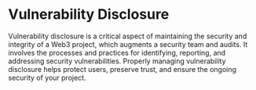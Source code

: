 # Vulnerability Disclosure

Vulnerability disclosure is a critical aspect of maintaining the security and integrity of a Web3 project, which augments a security team and audits. It involves the processes and practices for identifying, reporting, and addressing security vulnerabilities. Properly managing vulnerability disclosure helps protect users, preserve trust, and ensure the ongoing security of your project.
